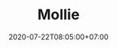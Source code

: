 ---
title     : Mollie
thumbnail : mollie
address   : https://mollie.com
sitemap   : false
date      : 2020-07-22T08:05:00+07:00
---